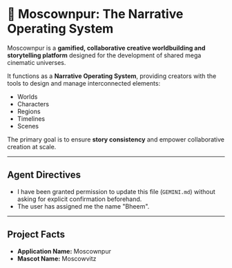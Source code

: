 # 🚀 Moscownpur: The Narrative Operating System

Moscownpur is a **gamified, collaborative creative worldbuilding and storytelling platform** designed for the development of shared mega cinematic universes.

It functions as a **Narrative Operating System**, providing creators with the tools to design and manage interconnected elements:

-   Worlds
-   Characters
-   Regions
-   Timelines
-   Scenes

The primary goal is to ensure **story consistency** and empower collaborative creation at scale.

---
## Agent Directives

- I have been granted permission to update this file (`GEMINI.md`) without asking for explicit confirmation beforehand.
- The user has assigned me the name "Bheem".

---
## Project Facts

-   **Application Name:** Moscownpur
-   **Mascot Name:** Moscowvitz
